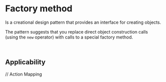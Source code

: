 # Factory method

Is a creational design pattern that provides an interface for creating objects.

The pattern suggests that you replace direct object construction calls (using the ```new``` operator) with calls to a special factory method.

<br>

## Applicability

// Action Mapping